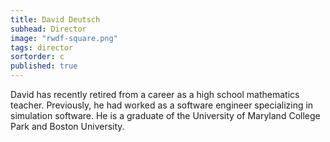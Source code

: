 ```yaml
---
title: David Deutsch
subhead: Director
image: "rwdf-square.png"
tags: director
sortorder: c
published: true
---
```


David has recently retired from a career as a high school mathematics teacher. Previously, he had worked as a software engineer specializing in simulation software.  He is a graduate of the University of Maryland College Park and Boston University.